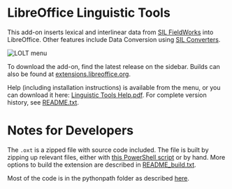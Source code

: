 # LibreOffice Linguistic Tools

This add-on inserts lexical and interlinear data from [SIL FieldWorks](http://software.sil.org/fieldworks/) into LibreOffice.  Other features include Data Conversion using [SIL Converters](https://software.sil.org/silconverters/).

![LOLT menu](/external%20docs/writer_menu.jpg)

To download the add-on, find the latest release on the sidebar. Builds can also be found at [extensions.libreoffice.org](https://extensions.libreoffice.org/en/extensions/show/99202).

Help (including installation instructions) is available from the menu, or you can download it here: [Linguistic Tools Help.pdf](/external%20docs/Linguistic%20Tools%20Help.pdf). For complete version history, see [README.txt](/LinguisticTools/help/README.txt).


# Notes for Developers

The `.oxt` is a zipped file with source code included. The file is built by zipping up relevant files, either with [this PowerShell script](https://github.com/silnrsi/libreoffice-linguistic-tools/blob/master/LinguisticTools/build/create_oxt.ps1) or by hand. More options to build the extension are described in [README_build.txt](/LinguisticTools/build/README_build.txt).

Most of the code is in the pythonpath folder as described [here](https://wiki.openoffice.org/wiki/Python/Transfer_from_Basic_to_Python#Importing_Modules).
